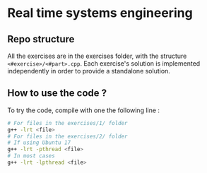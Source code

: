 # Real time systems engineering
## Repo structure
All the exercises are in the exercises folder, with the structure ```<#exercise>/<#part>.cpp```. Each exercise's solution is implemented independently in order to provide a standalone solution.
## How to use the code ?
To try the code, compile with one the following line :
```sh
# For files in the exercises/1/ folder
g++ -lrt <file>
# For files in the exercises/2/ folder
# If using Ubuntu 17
g++ -lrt -pthread <file>
# In most cases
g++ -lrt -lpthread <file>
```
